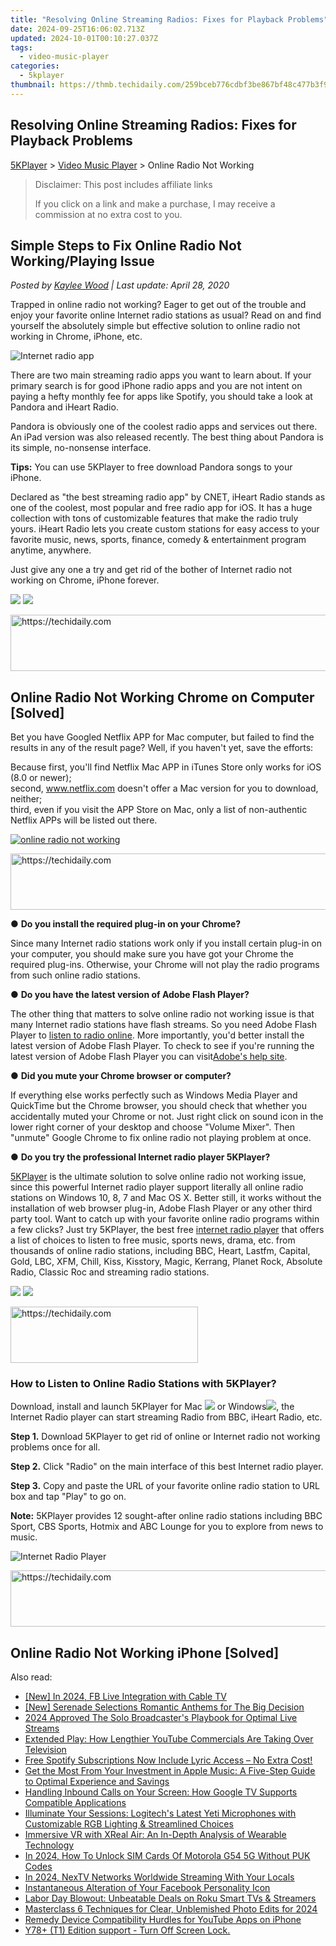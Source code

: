 ```yaml
---
title: "Resolving Online Streaming Radios: Fixes for Playback Problems"
date: 2024-09-25T16:06:02.713Z
updated: 2024-10-01T00:10:27.037Z
tags:
  - video-music-player
categories:
  - 5kplayer
thumbnail: https://thmb.techidaily.com/259bceb776cdbf3be867bf48c477b3f9885a0b2e906117f4f6cafe9378e4fe6f.jpg
---
```


## Resolving Online Streaming Radios: Fixes for Playback Problems

[5KPlayer](https://tools.techidaily.com/5kplayer/products/) \> [Video Music Player](https://tools.techidaily.com/5kplayer/video-music-player/) \> Online Radio Not Working

>  Disclaimer: This post includes affiliate links
>
>  If you click on a link and make a purchase, I may receive a commission at no extra cost to you.
>

## Simple Steps to Fix Online Radio Not Working/Playing Issue

 _Posted by [Kaylee Wood](https://www.quora.com/profile/Amanda-Hu-21) | Last update: April 28, 2020_

Trapped in online radio not working? Eager to get out of the trouble and enjoy your favorite online Internet radio stations as usual? Read on and find yourself the absolutely simple but effective solution to online radio not working in Chrome, iPhone, etc. 

![Internet radio app](https://www.5kplayer.com/video-music-player/img/pandora-plus-iheart-602.jpg) 

There are two main streaming radio apps you want to learn about. If your primary search is for good iPhone radio apps and you are not intent on paying a hefty monthly fee for apps like Spotify, you should take a look at Pandora and iHeart Radio.

Pandora is obviously one of the coolest radio apps and services out there. An iPad version was also released recently. The best thing about Pandora is its simple, no-nonsense interface.

**Tips:** You can use 5KPlayer to free download Pandora songs to your iPhone.

Declared as "the best streaming radio app" by CNET, iHeart Radio stands as one of the coolest, most popular and free radio app for iOS. It has a huge collection with tons of customizable features that make the radio truly yours. iHeart Radio lets you create custom stations for easy access to your favorite music, news, sports, finance, comedy & entertainment program anytime, anywhere. 

Just give any one a try and get rid of the bother of Internet radio not working on Chrome, iPhone forever. 

[![](https://www.5kplayer.com/video-music-player/../button/freedownwhitewin.png)](https://tools.techidaily.com/5kplayer/products/) [![](https://www.5kplayer.com/video-music-player/../button/freedownbackmac.png)](https://tools.techidaily.com/5kplayer/products/) 

<!-- affiliate ads begin -->
<a href="https://unicoeye.pxf.io/c/5597632/2134496/18498" target="_top" id="2134496">
  <img src="//a.impactradius-go.com/display-ad/18498-2134496" border="0" alt="https://techidaily.com" width="728" height="90"/>
</a>
<img height="0" width="0" src="https://unicoeye.pxf.io/i/5597632/2134496/18498" style="position:absolute;visibility:hidden;" border="0" />
<!-- affiliate ads end -->

## Online Radio Not Working Chrome on Computer \[Solved\]

Bet you have Googled Netflix APP for Mac computer, but failed to find the results in any of the result page? Well, if you haven't yet, save the efforts:  
  
Because first, you'll find Netflix Mac APP in iTunes Store only works for iOS (8.0 or newer);  
second, www.netflix.com doesn't offer a Mac version for you to download, neither;  
third, even if you visit the APP Store on Mac, only a list of non-authentic Netflix APPs will be listed out there.

[![online radio not working](https://www.5kplayer.com/video-music-player/img/radio-stations-zjy.jpg)](https://tools.techidaily.com/5kplayer/products/)

<!-- affiliate ads begin -->
<a href="https://appsumo.8odi.net/c/5597632/2144297/7443" target="_top" id="2144297">
  <img src="//a.impactradius-go.com/display-ad/7443-2144297" border="0" alt="https://techidaily.com" width="600" height="90"/>
</a>
<img height="0" width="0" src="https://appsumo.8odi.net/i/5597632/2144297/7443" style="position:absolute;visibility:hidden;" border="0" />
<!-- affiliate ads end -->

●   **Do you install the required plug-in on your Chrome?** 

Since many Internet radio stations work only if you install certain plug-in on your computer, you should make sure you have got your Chrome the required plug-ins. Otherwise, your Chrome will not play the radio programs from such online radio stations. 

● **Do you have the latest version of Adobe Flash Player?**

The other thing that matters to solve online radio not working issue is that many Internet radio stations have flash streams. So you need Adobe Flash Player to [listen to radio online](https://tools.techidaily.com/5kplayer/video-music-player/). More importantly, you'd better install the latest version of Adobe Flash Player. To check to see if you're running the latest version of Adobe Flash Player you can visit[Adobe's help site](https://helpx.adobe.com/flash-player.html).

● **Did you mute your Chrome browser or computer?**

If everything else works perfectly such as Windows Media Player and QuickTime but the Chrome browser, you should check that whether you accidentally muted your Chrome or not. Just right click on sound icon in the lower right corner of your desktop and choose "Volume Mixer". Then "unmute" Google Chrome to fix online radio not playing problem at once. 

● **Do you try the professional Internet radio player 5KPlayer?**

[5KPlayer](https://tools.techidaily.com/5kplayer/products/) is the ultimate solution to solve online radio not working issue, since this powerful Internet radio player support literally all online radio stations on Windows 10, 8, 7 and Mac OS X. Better still, it works without the installation of web browser plug-in, Adobe Flash Player or any other third party tool. Want to catch up with your favorite online radio programs within a few clicks? Just try 5KPlayer, the best free [internet radio player](https://tools.techidaily.com/5kplayer/video-music-player/) that offers a list of choices to listen to free music, sports news, drama, etc. from thousands of online radio stations, including BBC, Heart, Lastfm, Capital, Gold, LBC, XFM, Chill, Kiss, Kisstory, Magic, Kerrang, Planet Rock, Absolute Radio, Classic Roc and streaming radio stations.

[![](https://www.5kplayer.com/video-music-player/../button/freedownwhitewin.png)](https://tools.techidaily.com/5kplayer/products/) [![](https://www.5kplayer.com/video-music-player/../button/freedownbackmac.png)](https://tools.techidaily.com/5kplayer/products/) 

<!-- affiliate ads begin -->
<a href="https://aligracehair.sjv.io/c/5597632/1915865/19272" target="_top" id="1915865">
  <img src="//a.impactradius-go.com/display-ad/19272-1915865" border="0" alt="https://techidaily.com" width="300" height="90"/>
</a>
<img height="0" width="0" src="https://aligracehair.sjv.io/i/5597632/1915865/19272" style="position:absolute;visibility:hidden;" border="0" />
<!-- affiliate ads end -->

### How to Listen to Online Radio Stations with 5KPlayer?

Download, install and launch 5KPlayer for Mac [![](https://www.5kplayer.com/video-music-player/../software/pic-style/dvd-video/01.png)](https://tools.techidaily.com/5kplayer/products/) or Windows[![](https://www.5kplayer.com/video-music-player/../software/pic-style/dvd-video/01.png)](https://tools.techidaily.com/5kplayer/products/), the Internet Radio player can start streaming Radio from BBC, iHeart Radio, etc.

**Step 1.** Download 5KPlayer to get rid of online or Internet radio not working problems once for all.

**Step 2.** Click "Radio" on the main interface of this best Internet radio player.

**Step 3.** Copy and paste the URL of your favorite online radio station to URL box and tap "Play" to go on.

**Note:** 5KPlayer provides 12 sought-after online radio stations including BBC Sport, CBS Sports, Hotmix and ABC Lounge for you to explore from news to music.

![Internet Radio Player](https://www.5kplayer.com/video-music-player/img/5k-radio-xsy-031702.png)

<!-- affiliate ads begin -->
<a href="https://unicoeye.pxf.io/c/5597632/2134246/18498" target="_top" id="2134246">
  <img src="//a.impactradius-go.com/display-ad/18498-2134246" border="0" alt="https://techidaily.com" width="728" height="90"/>
</a>
<img height="0" width="0" src="https://unicoeye.pxf.io/i/5597632/2134246/18498" style="position:absolute;visibility:hidden;" border="0" />
<!-- affiliate ads end -->

## Online Radio Not Working iPhone \[Solved\]

<ins class="adsbygoogle"
     style="display:block"
     data-ad-format="autorelaxed"
     data-ad-client="ca-pub-7571918770474297"
     data-ad-slot="1223367746"></ins>

<ins class="adsbygoogle"
     style="display:block"
     data-ad-client="ca-pub-7571918770474297"
     data-ad-slot="8358498916"
     data-ad-format="auto"
     data-full-width-responsive="true"></ins>

<span class="atpl-alsoreadstyle">Also read:</span>
<div><ul>
<li><a href="https://facebook-clips.techidaily.com/new-in-2024-fb-live-integration-with-cable-tv/"><u>[New] In 2024, FB Live Integration with Cable TV</u></a></li>
<li><a href="https://extra-skills.techidaily.com/new-serenade-selections-romantic-anthems-for-the-big-decision/"><u>[New] Serenade Selections Romantic Anthems for The Big Decision</u></a></li>
<li><a href="https://fox-blue.techidaily.com/2024-approved-the-solo-broadcasters-playbook-for-optimal-live-streams/"><u>2024 Approved The Solo Broadcaster's Playbook for Optimal Live Streams</u></a></li>
<li><a href="https://media-tips.techidaily.com/extended-play-how-lengthier-youtube-commercials-are-taking-over-television/"><u>Extended Play: How Lengthier YouTube Commercials Are Taking Over Television</u></a></li>
<li><a href="https://media-tips.techidaily.com/free-spotify-subscriptions-now-include-lyric-access-no-extra-cost/"><u>Free Spotify Subscriptions Now Include Lyric Access – No Extra Cost!</u></a></li>
<li><a href="https://media-tips.techidaily.com/get-the-most-from-your-investment-in-apple-music-a-five-step-guide-to-optimal-experience-and-savings/"><u>Get the Most From Your Investment in Apple Music: A Five-Step Guide to Optimal Experience and Savings</u></a></li>
<li><a href="https://media-tips.techidaily.com/handling-inbound-calls-on-your-screen-how-google-tv-supports-compatible-applications/"><u>Handling Inbound Calls on Your Screen: How Google TV Supports Compatible Applications</u></a></li>
<li><a href="https://media-tips.techidaily.com/illuminate-your-sessions-logitechs-latest-yeti-microphones-with-customizable-rgb-lighting-and-streamlined-choices/"><u>Illuminate Your Sessions: Logitech's Latest Yeti Microphones with Customizable RGB Lighting & Streamlined Choices</u></a></li>
<li><a href="https://media-tips.techidaily.com/immersive-vr-with-xreal-air-an-in-depth-analysis-of-wearable-technology/"><u>Immersive VR with XReal Air: An In-Depth Analysis of Wearable Technology</u></a></li>
<li><a href="https://sim-unlock.techidaily.com/in-2024-how-to-unlock-sim-cards-of-motorola-g54-5g-without-puk-codes-by-drfone-android/"><u>In 2024, How To Unlock SIM Cards Of Motorola G54 5G Without PUK Codes</u></a></li>
<li><a href="https://extra-skills.techidaily.com/in-2024-nextv-networks-worldwide-streaming-with-your-locals/"><u>In 2024, NexTV Networks Worldwide Streaming With Your Locals</u></a></li>
<li><a href="https://facebook.techidaily.com/instantaneous-alteration-of-your-facebook-personality-icon/"><u>Instantaneous Alteration of Your Facebook Personality Icon</u></a></li>
<li><a href="https://media-tips.techidaily.com/labor-day-blowout-unbeatable-deals-on-roku-smart-tvs-and-streamers/"><u>Labor Day Blowout: Unbeatable Deals on Roku Smart TVs & Streamers</u></a></li>
<li><a href="https://fox-helps.techidaily.com/masterclass-6-techniques-for-clear-unblemished-photo-edits-for-2024/"><u>Masterclass 6 Techniques for Clear, Unblemished Photo Edits for 2024</u></a></li>
<li><a href="https://data-wizards.techidaily.com/remedy-device-compatibility-hurdles-for-youtube-apps-on-iphone/"><u>Remedy Device Compatibility Hurdles for YouTube Apps on iPhone</u></a></li>
<li><a href="https://techidaily.com/y78plus-t1-edition-support-turn-off-screen-lock-by-drfone-android-unlock-android-unlock/"><u>Y78+ (T1) Edition support - Turn Off Screen Lock.</u></a></li>
</ul></div>

